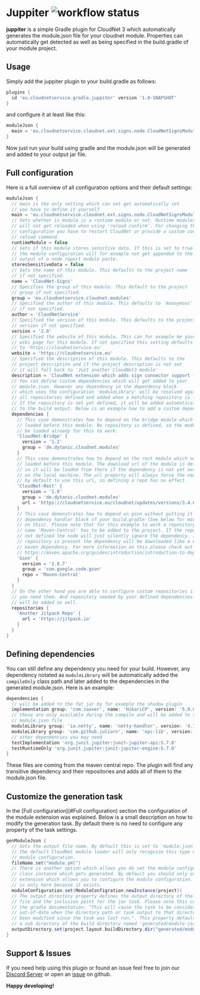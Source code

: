 # Juppiter ![workflow status](https://github.com/CloudNetService/juppiter/actions/workflows/build.yml/badge.svg)

**juppiter** is a simple Gradle plugin for CloudNet 3 which automatically generates the module.json file for your
cloudnet module. Properties can automatically get detected as well as being specified in the build.gradle of your module
project.

## Usage

Simply add the juppiter plugin to your build.gradle as follows:

```groovy
plugins {
  id 'eu.cloudnetservice.gradle.juppiter' version '1.0-SNAPSHOT'
}
```

and configure it at least like this:

```groovy
moduleJson {
  main = 'eu.cloudnetservice.cloudnet.ext.signs.node.CloudNetSignsModule'
}
```

Now just run your build using gradle and the module.json will be generated and added to your output jar file.

## Full configuration

Here is a full overview of all configuration options and their default settings:

```groovy
moduleJson {
  // main is the only setting which can not get automatically set
  // you have to define it yourself
  main = 'eu.cloudnetservice.cloudnet.ext.signs.node.CloudNetSignsModule'
  // Sets whether is module is a runtime module or not. Runtime modules
  // will not get reloaded when using 'reload confirm'. For changing their
  // configuration you have to restart CloudNet or provide a custom config
  // reload command.
  runtimeModule = false
  // Sets if this module stores sensitive data. If this is set to true
  // the module configuration will for example not get appended to the
  // output of a node report module paste.
  storesSensitiveData = false
  // Sets the name of this module. This defaults to the project name
  // if not specified.
  name = 'CloudNet-Signs'
  // Specifies the group of this module. This default to the project
  // group if not specified.
  group = 'eu.cloudnetservice.cloudnet.modules'
  // Specified the author of this module. This defaults to 'Anonymous'
  // if not specified.
  author = 'CloudNetService'
  // Specified the version of this module. This defaults to the project
  // version if not specified.
  version = '2.0'
  // Specified the website of this module. This can for example be your
  // wiki page for this module. If not specified this setting defaults
  // to 'https://cloudnetservice.eu'
  website = 'https://cloudnetservice.eu'
  // Specified the description of this module. This defaults to the
  // project description and if the project description is not set
  // it will fall back to 'Just another CloudNet3 module'
  description = 'CloudNet extension which adds sign connector support for Bukkit, Nukkit and Sponge'
  // You can define custom dependencies which will get added to your
  // module.json. However any dependency in the dependency block
  // which uses the configuration 'moduleLibrary' will be resolved against
  // all repositories defined and added when a matching repository is found.
  // If the repository is not yet defined, it will be added automatically
  // to the build output. Below is an example how to add a custom dependencies.
  dependencies {
    // This case demonstrates how to depend on the bridge module which now gets 
    // loaded before this module. No repository is defined, so the module must
    // be loaded already for this to work.
    'CloudNet-Bridge' {
      version = '1.2'
      group = 'de.dytanic.cloudnet.modules'
    }
    // This case demonstrates how to depend on the rest module which now gets 
    // loaded before this module. The download url of the module is defined
    // so it will be loaded from there if the dependency is not yet available
    // on the local machine. The url property will always force the node
    // by default to use this url, so defining a repo has no effect.
    'CloudNet-Rest' {
      version = '1.0'
      group = 'de.dytanic.cloudnet.modules'
      url = 'https://cloudnetservice.eu/cloudnet/updates/versions/3.4.0-RELEASE/cloudnet-rest.jar'
    }
    // This case demonstrates how to depend on gson without putting it into the
    // dependenvy handler block of your build.gradle (See below for more information
    // on this). Please note that for this example to work a repository with the
    // name 'Maven-Central' has to be added to the project. If the repository is
    // not defined the node will just silently ignore the dependency. If the
    // repository is present the dependency will be downloaded like a normal
    // maven dependency. For more information on this please check out the docs:
    // https://maven.apache.org/guides/introduction/introduction-to-dependency-mechanism.html
    'Gson' {
      version = '2.8.7'
      group = 'com.google.code.gson'
      repo = 'Maven-Central'
    }
  }
  // On the other hand you are able to configure custom repositories if
  // you need them. And repository needed by your defined dependencies
  // will be added as well.
  repositories {
    'Another Jitpack Repo' {
      url = 'https://jitpack.io'
    }
  }
}
```

## Defining dependencies

You can still define any dependency you need for your build. However, any dependency notated as `moduleLibrary` will be
automatically added the `compileOnly` class path and later added to the dependencies in the generated module.json. Here
is an example:

```groovy
dependencies {
  // will be added to the fat jar by for example the shadow plugin
  implementation group: 'com.zaxxer', name: 'HikariCP', version: '5.0.0'
  // these are only available during the compile and will be added to the
  // module.json file
  moduleLibrary group: 'io.netty', name: 'netty-handler', version: '4.1.66.Final'
  moduleLibrary group: 'com.github.juliarn', name: 'npc-lib', version: 'development-SNAPSHOT'
  // other dependencies you may need
  testImplementation 'org.junit.jupiter:junit-jupiter-api:5.7.0'
  testRuntimeOnly 'org.junit.jupiter:junit-jupiter-engine:5.7.0'
}
```

These files are coming from the maven central repo. The plugin will find any transitive dependency and their
repositories and adds all of them to the module.json file.

## Customize the generation task

In the [Full configuration](#Full configuration) section the configuration of the module extension was explained. Below
is a small description on how to modify the generation task. By default there is no need to configure any property of
the task settings.

```groovy
genModuleJson {
  // Sets the output file name. By default this is set to 'module.json' as
  // the default CloudNet module loader will only recognize this type of
  // module configuration.
  fileName.set("module.yml")
  // There is another option which allows you do set the module configuration
  // class instance which gets generated. By default you should only use the
  // extension which allows you to configure the module configuration. This
  // is only here because it exists.
  moduleConfiguration.set(ModuleConfigration.newInstance(project))
  // The output directory property defines the output directory of the generated
  // file and the inclusion point for the jar task. Please note this comment of
  // the gradle documentation: "This will cause the task to be considered 
  // out-of-date when the directory path or task output to that directory has 
  // been modified since the task was last run.". This property defaults to
  // a sub directory of the build directory named 'generated/module-json'.
  outputDirectory.set(project.layout.buildDirectory.dir("generated/module-yaml"))
}
```

## Support & Issues

If you need help using this plugin or found an issue feel free to join
our [Discord Server](https://discord.cloudnetservice.eu/) or open
an [issue](https://github.com/CloudNetService/juppiter/issues/new) on github.

**Happy developing!**

